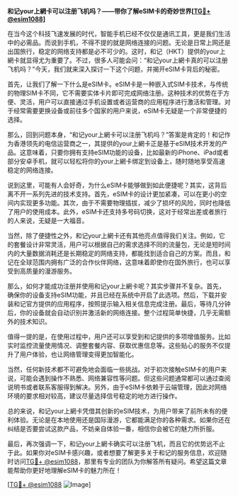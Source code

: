 **和记your上網卡可以注册飞机吗？——带你了解eSIM卡的奇妙世界[[TG💪+ @esim1088](https://t.me/s/esim1088)]**

在当今这个科技飞速发展的时代，智能手机已经不仅仅是通讯工具，更是我们生活中的必需品。而说到手机，不得不提的就是网络连接的问题。无论是日常上网还是出国旅行，稳定的网络支持都是必不可少的。这时，和记（HKT）提供的your上網卡就显得尤为重要了。不过，很多人可能会问：“和记your上網卡真的可以注册飞机吗？”今天，我们就来深入探讨一下这个问题，并揭开eSIM卡背后的秘密。

首先，让我们了解一下什么是eSIM卡。eSIM卡是一种嵌入式SIM卡技术，与传统的物理SIM卡不同，它不需要实体卡片即可完成网络注册。这种技术的优势在于方便、灵活，用户可以直接通过手机设置或者运营商的应用程序进行激活和管理。对于经常需要更换设备或前往多个国家的用户来说，eSIM卡无疑是一个非常便捷的选择。

那么，回到问题本身，“和记your上網卡可以注册飞机吗？”答案是肯定的！和记作为香港领先的电信运营商之一，其提供的your上網卡正是基于eSIM技术开发的产品。这意味着，只要你拥有支持eSIM功能的设备，比如最新的iPhone、iPad或者部分安卓手机，就可以轻松将你的your上網卡绑定到设备上，随时随地享受高速稳定的网络连接。

说到这里，可能有人会好奇，为什么eSIM卡能够做到如此便捷呢？其实，这背后离不开一系列先进的技术支持。首先，eSIM卡的设计更加紧凑，可以在更小的空间内实现更多功能。其次，由于不需要物理插拔，减少了损坏的风险，同时也降低了用户的使用成本。此外，eSIM卡还支持多号码切换，这对于经常出差或者旅行的人来说，无疑是一大福音。

当然，除了便捷性之外，和记your上網卡还有其他亮点值得我们关注。例如，它的套餐设计非常灵活，用户可以根据自己的需求选择不同的流量包，无论是短时间内的大量数据消耗还是长期稳定的网络支持，都能找到适合自己的方案。而且，和记在全球范围内拥有广泛的合作伙伴网络，这意味着即使你在国外旅行，也可以享受到高质量的漫游服务。

那么，如何才能成功注册并使用和记your上網卡呢？其实步骤并不复杂。首先，确保你的设备支持eSIM功能，并且已经在系统中开启了此选项。然后，下载并安装和记官方提供的应用程序，按照提示输入相关信息完成注册。最后，等待几分钟后，你的设备就会自动识别并激活新的网络连接。整个过程简单快捷，几乎无需额外的技术知识。

值得一提的是，在使用过程中，用户还可以享受到和记提供的多项增值服务。比如实时监控流量使用情况、调整套餐内容、获取优惠信息等。这些贴心的服务不仅提升了用户体验，也让网络管理变得更加智能化。

当然，任何新技术都不可避免地会面临一些挑战。对于初次接触eSIM卡的用户来说，可能会遇到操作不熟悉、网络兼容性等问题。但这些问题通常都可以通过查阅说明书或者联系客服得到解决。另外，由于eSIM卡依赖于云端管理，因此对网络环境的要求相对较高，建议尽量选择信号稳定的地方进行操作。

总的来说，和记your上網卡凭借其创新的eSIM技术，为用户带来了前所未有的便利体验。无论是在本地使用还是国际漫游，它都能满足你的各种需求。如果你还在纠结是否要尝试这款产品，不妨亲自体验一番，相信你会被它的魅力所折服。

最后，再次强调一下，和记your上網卡确实可以注册飞机，而且它的优势远不止于此。如果你对eSIM卡感兴趣，或者想要了解更多关于和记的服务信息，欢迎随时访问[TG💪+ @esim1088](https://t.me/s/esim1088)，那里有专业的团队为你解答所有疑问。希望这篇文章能帮助你更好地理解eSIM卡的魅力所在！

[[TG💪+ @esim1088](https://t.me/s/esim1088) ![Image](https://i.postimg.cc/4NQfJmqS/Snipaste-2025-05-13-00-14-12.png)]